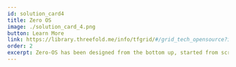 ```yaml
---
id: solution_card4
title: Zero OS
image: ./solution_card_4.png
button: Learn More
link: https://library.threefold.me/info/tfgrid/#/grid_tech_opensource?id=zero-os
order: 2
excerpt: Zero-OS has been designed from the bottom up, started from scratch from a Linux kernel. It is a stateless and scalable operating system with a lightweight architecture that makes it cost and energy-efficient. Zero-OS eliminates multiple layers of complexity, enabling the delivery compute and storage everywhere, much closer to the source of the hardware.
---
```

